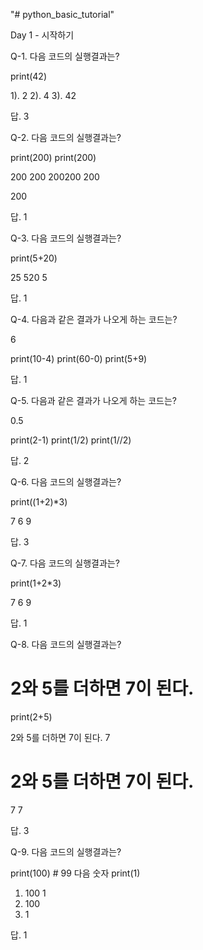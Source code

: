 "# python_basic_tutorial" 

Day 1 - 시작하기

Q-1. 다음 코드의 실행결과는?

print(42)

1). 2
2). 4
3). 42

답. 3


Q-2. 다음 코드의 실행결과는?

print(200)
print(200)

200
200
200200
200

200

답. 1

Q-3. 다음 코드의 실행결과는?

print(5+20)

25
520
5

답. 1

Q-4. 다음과 같은 결과가 나오게 하는 코드는? 

6

print(10-4)
print(60-0)
print(5+9)

답. 1


Q-5. 다음과 같은 결과가 나오게 하는 코드는? 

0.5

print(2-1)
print(1/2)
print(1//2)

답. 2


Q-6. 다음 코드의 실행결과는?

print((1+2)*3)

7
6
9

답. 3


Q-7. 다음 코드의 실행결과는?

print(1+2*3)

7
6
9

답. 1


Q-8. 다음 코드의 실행결과는?

# 2와 5를 더하면 7이 된다.
print(2+5)

2와 5를 더하면 7이 된다.
7
# 2와 5를 더하면 7이 된다.
7
7

답. 3

Q-9. 다음 코드의 실행결과는?

print(100) # 99 다음 숫자
print(1)

1) 100
   1
2) 100
3) 1

답. 1
